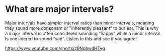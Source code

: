 # What are major intervals?

Major intervals have simpler interval ratios than minor intervals, meaning they sound more consonant or “inherently pleasant” to our ear. This is why a major interval is often considered sounding “happy” while a minor interval is considered to sound “sad”. Listen to this and see if you agree!

https://www.youtube.com/shorts/z9NpbwdHTyg
